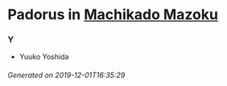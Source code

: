 # Padorus in [Machikado Mazoku](https://myanimelist.net/manga/108566/Machikado_Mazoku)

### Y
* Yuuko Yoshida

###### Generated on 2019-12-01T16:35:29
